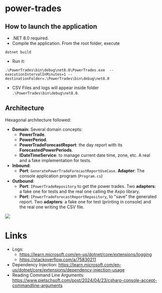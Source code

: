 # power-trades

## How to launch the application

- .NET 8.0 required. 
- Compile the application. From the root folder, execute

```
dotnet build
```

- Run it:

```
.\PowerTrades\bin\debug\net8.0\PowerTrades.exe  --executionIntervalInMinutes=1 --destinationFolder=.\PowerTrades\bin\debug\net8.0
````

- CSV Files and logs will appear inside folder `.\PowerTrades\bin\debug\net8.0`.

## Architecture

Hexagonal architecture followed:

- **Domain**: Several domain concepts:
	- **PowerTrade**.
	- **PowerPeriod**. 
	- **PowerTradeForecastReport**: the day report with its **ForecastedPowerPeriods**.
	- **IDateTimeService**: to manage current date time, zone, etc. A real and a fake implementation for tests. 
- **Inbound**:
	- **Port**: `GeneratePowerTradeForecastReportUseCase`. **Adapter**: The console application program (`Program.cs`)
- **Outbound**: 
	-  **Port**: `IPowerTradeRepository` to get the power trades. Two **adapters**: a fake one for tests and the real one calling the Axpo library.
	-  **Port**: `IPowerTradeForecastReportRepository`, to "save" the generated report. Two  **adapters**: a fake one for test (printing in console) and the real one writing the CSV file.
		

![](./img/architecture.svg)

# Links

- Logs:
	- https://learn.microsoft.com/en-us/dotnet/core/extensions/logging
	- https://stackoverflow.com/a/75830211
- Dependency Injection: https://learn.microsoft.com/en-us/dotnet/core/extensions/dependency-injection-usage
- Reading Command Line Arguments: https://www.pietschsoft.com/post/2024/04/23/csharp-console-accept-commandline-arguments